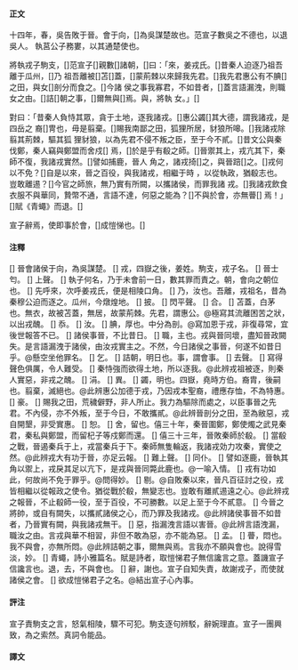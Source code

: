 #### 正文

十四年，春，吳告敗于晉。會于向，[]為吳謀楚故也。范宣子數吳之不德也，以退吳人。
執莒公子務婁，以其通楚使也。

將執戎子駒支，[]范宣子[]親數[]諸朝，[]曰：「來，姜戎氏。[]昔秦人迫逐乃祖吾離于瓜州，[]乃
祖吾離被[]苫[]蓋，[]蒙荊棘以來歸我先君。[]我先君惠公有不腆[]之田，與女[]剖分而食之。[]今諸
侯之事我寡君，不如昔者，[]蓋言語漏洩，則職女之由。[]詰[]朝之事，[]爾無與[]焉。與，將執
女。」[]

對曰：「昔秦人負恃其眾，貪于土地，逐我諸戎。[]惠公蠲[]其大德，謂我諸戎，是四岳之
裔[]冑也，毋是翦棄。[]賜我南鄙之田，狐狸所居，豺狼所嗥。[]我諸戎除翦其荊棘，驅其狐
狸豺狼，以為先君不侵不叛之臣，至于今不貳。[]昔文公與秦伐鄭，秦人竊與鄭盟而舍戍[]
焉，[]於是乎有殽之師。[]晉禦其上，戎亢其下，秦師不復，我諸戎實然。[]譬如捕鹿，晉人
角之，諸戎掎[]之，與晉踣[]之。[]戎何以不免？[]自是以來，晉之百役，與我諸戎，相繼于時
，以從執政，猶殽志也。豈敢離逷？[]今官之師旅，無乃實有所闕，以攜諸侯，而罪我諸
戎。[]我諸戎飲食衣服不與華同，贄幣不通，言語不達，何惡之能為？[]不與於會，亦無瞢[]
焉！」[]賦《青蠅》而退。[]

宣子辭焉，使即事於會，[]成愷悌也。[]

#### 注釋

[] 晉會諸侯于向，為吳謀楚。
[] 戎，四嶽之後，姜姓。駒支，戎子名。
[] 晉士匄。
[] 上聲。
[] 執子何名，乃于未會前一日，數其罪而責之。朝，會向之朝位也。
[] 先呼來，次呼姜戎氏，便是相陵口角。
[] 乃，汝也。吾離，戎祖名，昔為秦穆公迫而逐之。瓜州，今燉煌地。
[] 披。
[] 閃平聲。
[] 合。
[] 苫蓋，白茅也。無衣，故被苫蓋，無居，故蒙荊棘。先君，謂惠公。@極寫其流離困苦之狀，以出戎醜。
[] 忝。
[] 汝。
[] 腆，厚也。中分為剖。@寫加恩于戎，非復尋常，宜後世報答不已。
[] 諸侯事晉，不比昔日。
[] 職，主也。戎與晉同壞，盡知晉政闕失。是言語漏洩于諸侯，由汝戎實主之。不然，今日諸侯之事晉，何遂不如昔日乎。@懸空坐他罪名。
[] 乞。
[] 詰朝，明日也。事，謂會事。
[] 去聲。
[] 寫得聲色俱厲，令人難受。
[] 秦恃強而欲得土地，所以逐我。@此辨戎祖被逐，則秦人實惡，非戎之醜。
[] 涓。
[] 異。
[] 蠲，明也。四嶽，堯時方伯。裔胄，後嗣也。翦棄，滅絕也。@此辨惠公加德于戎，乃因戎本聖裔，禮應存恤，不為特惠。
[] 豪。
[] 賜我之田，荒穢僻野，非人所止。我力為驅除而處之，以臣事晉之先君。不內侵，亦不外叛，至于今日，不敢攜貳。@此辨晉剖分之田，至為敝惡，戎自開墾，非受實惠。
[] 恕。
[] 舍，留也。僖三十年，秦晉圍鄭，鄭使燭之武見秦君，秦私與鄭盟，而留杞子等戍鄭而還。
[] 僖三十三年，晉敗秦師於殽。
[] 當殽之戰，晉遏秦兵于上，戎當秦兵于下。秦師無隻輪返，我諸戎効力攻秦，實使之然。@此辨戎大有功于晉，亦足云報。
[] 難上聲。
[] 同仆。
[] 譬如逐鹿，晉執其角以禦上，戎戾其足以亢下，是戎與晉同斃此鹿也。@一喻入情。
[] 戎有功如此，何故尚不免于罪乎。@問得妙。
[] 剔。@自敗秦以來，晉凡百征討之役，戎皆相繼以從報政之使令。猶從戰於殽，無變志也。豈敢有離貳逷遠之心。@此辨戎之報晉，不止殽師一役，至于百役，不可勝數。以足上至于今不貳意。
[] 今晉之將帥，或自有闕失，以攜貳諸侯之心，而乃罪及我諸戎。@此辨諸侯事晉不如昔者，乃晉實有闕，與我諸戎無干。
[] 惡，指漏洩言語以害晉。@此辨言語洩漏，職汝之由。言戎與華不相習，非但不敢為惡，亦不能為惡。
[] 孟。
[] 瞢，悶也。我不與會，亦無所悶。@此辨詰朝之事，爾無與焉。言我亦不願與會也。說得雪淡，妙。
[] 青蠅，詩小雅篇名。賦是詩者，取愷悌君子無信讒言之意。蓋譏宣子信讒言也。退，去，不與會也。
[] 辭，謝也。宣子自知失責，故謝戎子，而使就諸侯之會。
[] 欲成愷悌君子之名。@結出宣子心內事。


#### 評注

宣子責駒支之言，怒氣相陵，驟不可犯。駒支逐句辨駁，辭婉理直。宣子一團興致，為之索然。真詞令能品。

#### 譯文

